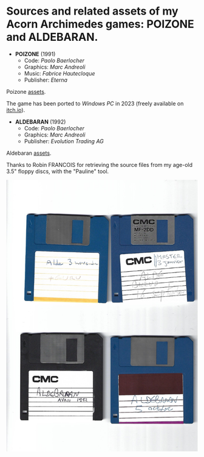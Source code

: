 # Sources and related assets of my Acorn Archimedes games: POIZONE and ALDEBARAN.

- **POIZONE** (1991)
  - Code: _Paolo Baerlocher_
  - Graphics: _Marc Andreoli_
  - Music: _Fabrice Hautecloque_
  - Publisher: _Eterna_

Poizone [assets](/assets/poizone/README.md).

The game has been ported to _Windows PC_ in 2023 (freely available on [itch.io](poizone.itch.io/poizone)).

- **ALDEBARAN** (1992)
  - Code: _Paolo Baerlocher_
  - Graphics: _Marc Andreoli_
  - Publisher: _Evolution Trading AG_

Aldebaran [assets](/assets/aldebaran/README.md).

Thanks to Robin FRANCOIS for retrieving the source files from my age-old 3.5" floppy discs, with the "Pauline" tool.

![Disks](/assets/disks.jpg)
